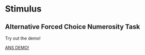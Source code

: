 # Stimulus 
## Alternative Forced Choice Numerosity Task 

Try out the demo!

[ANS DEMO!](./demo.html)

